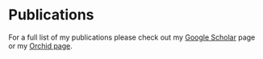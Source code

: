 # Publications

For a full list of my publications please check out my [Google Scholar](https://scholar.google.com/citations?user=ZYFqIhwAAAAJ&hl=en) page or my [Orchid page](https://orcid.org/my-orcid?orcid=0000-0002-5593-9352).